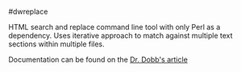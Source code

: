 #dwreplace

HTML search and replace command line tool with only Perl as a dependency. Uses iterative approach to match against multiple text sections within multiple files. 

Documentation can be found on the [Dr. Dobb's article](http://www.drdobbs.com/better-find-and-replace-on-html-content/199102179)
